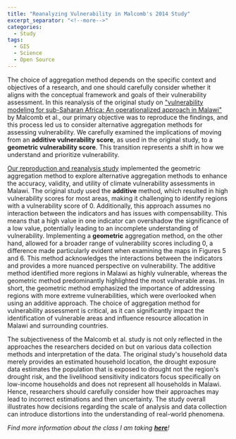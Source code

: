 ```yaml
---
title: "Reanalyzing Vulnerability in Malcomb's 2014 Study"
excerpt_separator: "<!--more-->"
categories:
  - Study
tags:
  - GIS
  - Science
  - Open Source
---
```


The choice of aggregation method depends on the specific context and objectives of a research, and one should carefully consider whether it aligns with the conceptual framework and goals of their vulnerability assessment. In this reanalysis of the original study on ["vulnerability modeling for sub-Saharan Africa: An operationalized approach in Malawi"](https://www.sciencedirect.com/science/article/abs/pii/S0143622814000058?via%3Dihub) by Malcomb et al., our primary objective was to reproduce the findings, and this process led us to consider alternative aggregation methods for assessing vulnerability. We carefully examined the implications of moving from an **additive vulnerability score**, as used in the original study, to a **geometric vulnerability score**. This transition represents a shift in how we understand and prioritize vulnerability.

[Our reproduction and reanalysis study](https://katieheo.github.io/RPr-Malcomb-2014/) implemented the geometric aggregation method to explore alternative aggregation methods to enhance the accuracy, validity, and utility of climate vulnerability assessments in Malawi. The original study used the **additive** method, which resulted in high vulnerability scores for most areas, making it challenging to identify regions with a vulnerability score of 0. Additionally, this approach assumes no interaction between the indicators and has issues with compensability. This means that a high value in one indicator can overshadow the significance of a low value, potentially leading to an incomplete understanding of vulnerability. Implementing a **geometric** aggregation method, on the other hand, allowed for a broader range of vulnerability scores including 0, a difference made particularly evident when examining the maps in Figures 5 and 6. This method acknowledges the interactions between the indicators and provides a more nuanced perspective on vulnerability. The additive method identified more regions in Malawi as highly vulnerable, whereas the geometric method predominantly highlighted the most vulnerable areas. In short, the geometric method emphasized the importance of addressing regions with more extreme vulnerabilities, which were overlooked when using an additive approach. The choice of aggregation method for vulnerability assessment is critical, as it can significantly impact the identification of vulnerable areas and influence resource allocation in Malawi and surrounding countries. 

The subjectiveness of the Malcomb et al. study is not only reflected in the approaches the researchers decided on but on various data collection methods and interpretation of the data. The original study's household data merely provides an estimated household location, the drought exposure data estimates the population that is exposed to drought not the region's drought risk, and the livelihood sensitivity indicators focus specifically on low-income households and does not represent all households in Malawi. Hence, researchers should carefully consider how their approaches may lead to incorrect estimations and then uncertainty. The study overall illustrates how decisions regarding the scale of analysis and data collection can introduce distortions into the understanding of real-world phenomena.

*Find more information about the class I am taking [**here**](https://opengisci.github.io)!*
